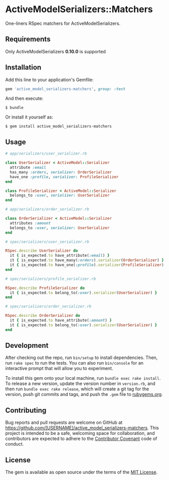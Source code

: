 # ActiveModelSerializers::Matchers

One-liners RSpec matchers for ActiveModelSerializers.

## Requirements

Only ActiveModelSerializers **0.10.0** is supported

## Installation

Add this line to your application's Gemfile:

```ruby
gem 'active_model_serializers-matchers', group: :test
```

And then execute:

    $ bundle

Or install it yourself as:

    $ gem install active_model_serializers-matchers

## Usage

```ruby
# app/serializers/user_serializer.rb

class UserSerializer < ActiveModel::Serializer
  attribute :email
  has_many :orders, serializer: OrderSerializer
  have_one :profile, serializer: ProfileSerializer
end
```

```ruby
class ProfileSerializer < ActiveModel::Serializer
  belongs_to :user, serializer: UserSerializer
end
```

```ruby
# app/serializers/order_serializer.rb

class OrderSerializer < ActiveModel::Serializer
  attributes :amount
  belongs_to :user, serializer: UserSerializer
end
```

```ruby
# spec/serializers/user_serializer.rb

RSpec.describe UserSerializer do
  it { is_expected.to have_attribute(:email) }
  it { is_expected.to have_many(:orders).serializer(OrderSerializer) }
  it { is_expected.to have_one(:profile).serializer(ProfileSerializer) }
end
```

```ruby
# spec/serializers/profile_serializer.rb

RSpec.describe ProfileSerializer do
  it { is_expected.to belong_to(:user).serializer(UserSerializer) }
end
```

```ruby
# spec/serializers/order_serializer.rb

RSpec.describe OrderSerializer do
  it { is_expected.to have_attribute(:amount) }
  it { is_expected.to belong_to(:user).serializer(UserSerializer) }
end
```

## Development

After checking out the repo, run `bin/setup` to install dependencies. Then, run `rake spec` to run the tests. You can also run `bin/console` for an interactive prompt that will allow you to experiment.

To install this gem onto your local machine, run `bundle exec rake install`. To release a new version, update the version number in `version.rb`, and then run `bundle exec rake release`, which will create a git tag for the version, push git commits and tags, and push the `.gem` file to [rubygems.org](https://rubygems.org).

## Contributing

Bug reports and pull requests are welcome on GitHub at https://github.com/[USERNAME]/active_model_serializers-matchers. This project is intended to be a safe, welcoming space for collaboration, and contributors are expected to adhere to the [Contributor Covenant](http://contributor-covenant.org) code of conduct.


## License

The gem is available as open source under the terms of the [MIT License](http://opensource.org/licenses/MIT).
